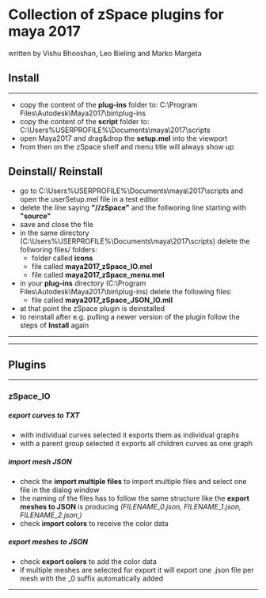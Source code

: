 # Collection of zSpace plugins for maya 2017 
written by Vishu Bhooshan, Leo Bieling and Marko Margeta

## Install
---
* copy the content of the __plug-ins__ folder to: C:\Program Files\Autodesk\Maya2017\bin\plug-ins
* copy the content of the __script__ folder to: C:\Users\%USERPROFILE%\Documents\maya\2017\scripts
* open Maya2017 and drag&drop the __setup.mel__ into the viewport
* from then on the zSpace shelf and menu title will always show up

## Deinstall/ Reinstall

* go to C:\Users\%USERPROFILE%\Documents\maya\2017\scripts and open the userSetup.mel file in a test editor
* delete the line saying __"//zSpace"__ and the follworing line starting with __"source"__
* save and close the file
* in the same directory (C:\Users\%USERPROFILE%\Documents\maya\2017\scripts) delete the follworing files/ folders:
  * folder called __icons__
  * file called __maya2017_zSpace_IO.mel__
  * file called __maya2017_zSpace_menu.mel__
* in your __plug-ins__ directory (C:\Program Files\Autodesk\Maya2017\bin\plug-ins) delete the following files:
  * file called __maya2017_zSpace_JSON_IO.mll__
* at that point the zSpace plugin is deinstalled
* to reinstall after e.g. pulling a newer version of the plugin follow the steps of **Install** again
---
---
## Plugins
---

### zSpace_IO
##### export curves to TXT
* with individual curves selected it exports them as individual graphs
* with a parent group selected it exports all children curves as one graph

##### import mesh JSON
* check the __import multiple files__ to import multiple files and select one file in the dialog window
* the naming of the files has to follow the same structure like the __export meshes to JSON__ is producing _(FILENAME_0.json, FILENAME_1.json, FILENAME_2.json,)_
* check __import colors__ to receive the color data

##### export meshes to JSON
* check __export colors__ to add the color data
* if multiple meshes are selected for export it will export one .json file per mesh with the _0 suffix automatically added
---

